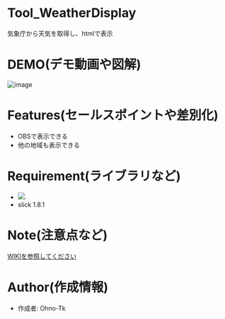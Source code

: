 # Tool_WeatherDisplay
気象庁から天気を取得し、htmlで表示

# DEMO(デモ動画や図解)
![image](https://user-images.githubusercontent.com/51406176/174604307-dcb06ab7-ee39-40f2-a247-1efbe4943d89.png)

# Features(セールスポイントや差別化)
* OBSで表示できる
* 他の地域も表示できる

# Requirement(ライブラリなど)
* <img src="https://img.shields.io/badge/Javascript-276DC3.svg?logo=javascript&style=flat">
* slick 1.8.1

# Note(注意点など)
[WIKIを参照してください](https://github.com/Ohno-Tk/Tool_WeatherDisplay/wiki)

# Author(作成情報)
* 作成者: Ohno-Tk
